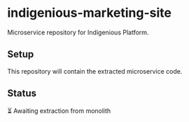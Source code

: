 # indigenious-marketing-site

Microservice repository for Indigenious Platform.

## Setup

This repository will contain the extracted microservice code.

## Status

⏳ Awaiting extraction from monolith
